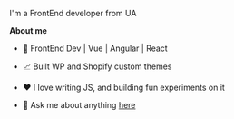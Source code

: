 I'm a FrontEnd developer from UA

**About me**

- 💼 FrontEnd Dev | Vue | Angular | React

- 📈 Built WP and Shopify custom themes

- ❤️ I love writing JS, and building fun experiments on it

- 💬 Ask me about anything [here](https://github.com/trabajador/trabajador/issues)

